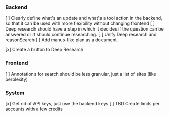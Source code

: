 ### Backend
[ ] Clearly define what's an update and what's a tool action in the backend, so that it can be used with more flexibility without changing frontend
[ ] Deep research should have a step in which it decides if the question can be answered or it should continue researching.
[ ] Unify Deep research and reasonSearch
[ ] Add manus-like plan as a document


[x] Create a button to Deep Research


### Frontend
[ ] Annotations for search should be less granular, just a list of sites (like perplexity)


### System
[x] Get rid of API keys, just use the backend keys
[ ] TBD Create limits per accounts with a few credits